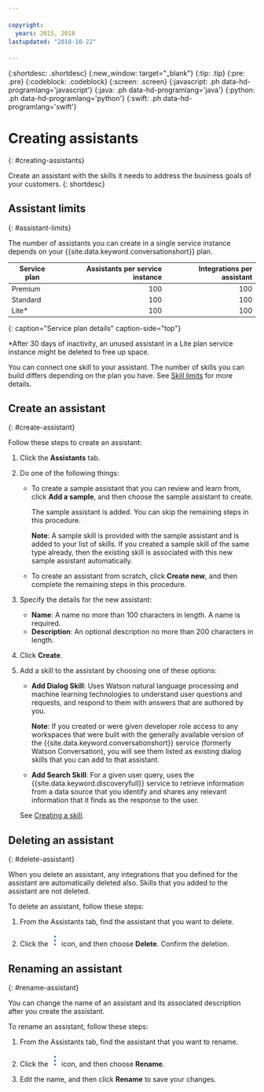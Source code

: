 ```yaml
---

copyright:
  years: 2015, 2018
lastupdated: "2018-10-22"

---
```


{:shortdesc: .shortdesc}
{:new_window: target="_blank"}
{:tip: .tip}
{:pre: .pre}
{:codeblock: .codeblock}
{:screen: .screen}
{:javascript: .ph data-hd-programlang='javascript'}
{:java: .ph data-hd-programlang='java'}
{:python: .ph data-hd-programlang='python'}
{:swift: .ph data-hd-programlang='swift'}

# Creating assistants
{: #creating-assistants}

Create an assistant with the skills it needs to address the business goals of your customers.
{: shortdesc}

## Assistant limits
{: #assistant-limits}

The number of assistants you can create in a single service instance depends on your {{site.data.keyword.conversationshort}} plan.

| Service plan     | Assistants per service instance | Integrations per assistant  |
|------------------|--------------------------------:|----------------------------:|
| Premium          |                             100 |                         100 |
| Standard         |                             100 |                         100 |
| Lite*            |                             100 |                         100 |
{: caption="Service plan details" caption-side="top"}

*After 30 days of inactivity, an unused assistant in a Lite plan service instance might be deleted to free up space.

You can connect one skill to your assistant. The number of skills you can build differs depending on the plan you have. See [Skill limits](create-skill.html#skill-limits) for more details.

## Create an assistant
{: #create-assistant}

Follow these steps to create an assistant:

1.  Click the **Assistants** tab.

1.  Do one of the following things:

    - To create a sample assistant that you can review and learn from, click **Add a sample**, and then choose the sample assistant to create.

      The sample assistant is added. You can skip the remaining steps in this procedure.

      **Note**: A sample skill is provided with the sample assistant and is added to your list of skills. If you created a sample skill of the same type already, then the existing skill is associated with this new sample assistant automatically.
    - To create an assistant from scratch, click **Create new**, and then complete the remaining steps in this procedure.

1.  Specify the details for the new assistant:
    - **Name**: A name no more than 100 characters in length. A name is required.
    - **Description**: An optional description no more than 200 characters in length.

1.  Click **Create**.

1.  Add a skill to the assistant by choosing one of these options:

    - **Add Dialog Skill**: Uses Watson natural language processing and machine learning technologies to understand user questions and requests, and respond to them with answers that are authored by you.

      **Note**: If you created or were given developer role access to any workspaces that were built with the generally available version of the {{site.data.keyword.conversationshort}} service (formerly Watson Conversation), you will see them listed as existing dialog skills that you can add to that assistant.

    - **Add Search Skill**: For a given user query, uses the {{site.data.keyword.discoveryfull}} service to retrieve information from a data source that you identify and shares any relevant information that it finds as the response to the user.

    See [Creating a skill](create-skill.html).

## Deleting an assistant
{: #delete-assistant}

When you delete an assistant, any integrations that you defined for the assistant are automatically deleted also. Skills that you added to the assistant are not deleted.

To delete an assistant, follow these steps:

1.  From the Assistants tab, find the assistant that you want to delete.

1.  Click the ![open and close list of options](images/kabob-beta.png) icon, and then choose **Delete**. Confirm the deletion.

## Renaming an assistant
{: #rename-assistant}

You can change the name of an assistant and its associated description after you create the assistant.

To rename an assistant, follow these steps:

1.  From the Assistants tab, find the assistant that you want to rename.

1.  Click the ![open and close list of options](images/kabob-beta.png) icon, and then choose **Rename**.

1.  Edit the name, and then click **Rename** to save your changes.
